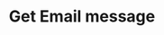 ---
title: Get Email message
excerpt: >-
  The method returns the content, title, and sender details of a message
  identified by the internal ID – html and css separately.
   By default, a rate limit of 500 requests per hour applies.
api:
  file: yespoio.json
  operationId: getEmail
deprecated: false
hidden: false
metadata:
  title: ''
  description: ''
  robots: index
next:
  description: ''
---